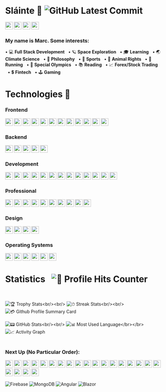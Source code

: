 # Sláinte 🤙 ![GitHub Latest Commit](https://img.shields.io/github/last-commit/marc-mccarthy/marc-mccarthy)
[<img src="https://img.shields.io/badge/Gmail-D14836?style=for-the-badge&logo=gmail&logoColor=white&style=plastic" height="24px"/>](mailto:marstheory20@gmail.com)
[<img src="https://img.shields.io/badge/LinkedIn-0077B5?style=for-the-badge&logo=linkedin&logoColor=white&style=plastic" height="24px"/>](www.linkedin.com/in/themarcmccarthy)
[<img src="https://img.shields.io/badge/YouTube-FF0000?style=for-the-badge&logo=youtube&logoColor=white&style=plastic" height="24px"/>](https://www.youtube.com/channel/UCjwzRyKjuJHm1mPw_KcGZUA)
[<img src="https://img.shields.io/badge/Twitter-1DA1F2?style=for-the-badge&logo=twitter&logoColor=white&style=plastic" height="24px"/>](https://twitter.com/themarcmccarthy)

### My name is Marc. Some interests:

&bull; 💻 <b>Full Stack Development</b> &nbsp;&nbsp;&bull; 🪐 <b>Space Exploration</b> &nbsp;&nbsp;&bull; 🎓 <b>Learning</b> &nbsp;&nbsp;&bull; 🌏 <b>Climate Science</b> &nbsp;&nbsp;&bull; 📜 <b>Philosophy</b> &nbsp;&nbsp;&bull; 🏈 <b>Sports</b> &nbsp;&nbsp;&bull; 🐶 <b>Animal Rights</b> &nbsp;&nbsp;&bull; 🏃 <b>Running</b> &nbsp;&nbsp;&bull; 🥇 <b>Special Olympics</b> &nbsp;&nbsp;&bull; 📚 <b>Reading</b> &nbsp;&nbsp;&bull; 📈 <b>Forex/Stock Trading</b> &nbsp;&nbsp;&bull; 💲 <b>Fintech</b> &nbsp;&nbsp;&bull; 🕹️ <b>Gaming</b>

# Technologies 📱

### Frontend

<p float="left">
    <img src="https://img.shields.io/badge/React-20232A?style=for-the-badge&logo=react&logoColor=61DAFB&style=plastic" height="24px"/>
    <img src="https://img.shields.io/badge/JavaScript-323330?style=for-the-badge&logo=javascript&logoColor=F7DF1E&style=plastic" height="24px"/>
    <img src="https://img.shields.io/badge/Redux-593D88?style=for-the-badge&logo=redux&logoColor=white&style=plastic" height="24px"/>
    <img src="https://img.shields.io/badge/React_Router-CA4245?style=for-the-badge&logo=react-router&logoColor=white&style=plastic" height="24px"/>
    <img src="https://img.shields.io/badge/jQuery-0769AD?style=for-the-badge&logo=jquery&logoColor=white&style=plastic" height="24px"/>
    <img src="https://img.shields.io/badge/HTML5-E34F26?style=for-the-badge&logo=html5&logoColor=white&style=plastic" height="24px"/>
    <img src="https://img.shields.io/badge/CSS3-1572B6?style=for-the-badge&logo=css3&logoColor=white&style=plastic" height="24px"/>
    <img src="https://img.shields.io/badge/Markdown-000000?style=for-the-badge&logo=markdown&logoColor=white&style=plastic" height="24px"/>
    <img src="https://img.shields.io/badge/Material--UI-0081CB?style=for-the-badge&logo=material-ui&logoColor=white&style=plastic" height="24px"/>
    <img src="https://img.shields.io/badge/Bootstrap-563D7C?style=for-the-badge&logo=bootstrap&logoColor=white&style=plastic" height="24px"/>
    <img src="https://img.shields.io/badge/Brave-FF1B2D?style=for-the-badge&logo=Brave&logoColor=white&style=plastic" height="24px"/>
    <img src="https://img.shields.io/badge/Firefox-FF7139?style=for-the-badge&logo=Firefox-Browser&logoColor=white&style=plastic" height="24px"/>
</p>

### Backend

<p float="left">
    <img src="https://img.shields.io/badge/Node.js-339933?style=for-the-badge&logo=nodedotjs&logoColor=white&style=plastic" height="24px"/>
    <img src="https://img.shields.io/badge/Express.js-000000?style=for-the-badge&logo=express&logoColor=white&style=plastic" height="24px"/>
    <img src="https://img.shields.io/badge/PostgreSQL-316192?style=for-the-badge&logo=postgresql&logoColor=white&style=plastic" height="24px"/>
    <img src="https://img.shields.io/badge/npm-CB3837?style=for-the-badge&logo=npm&logoColor=white&style=plastic" height="24px"/>
    <img src="https://img.shields.io/badge/Digital_Ocean-0080FF?style=for-the-badge&logo=DigitalOcean&logoColor=white&style=plastic" height="24px"/>
</p>

### Development

<p float="left">
    <img src="https://img.shields.io/badge/GitHub-100000?style=for-the-badge&logo=github&logoColor=white&style=plastic" height="24px"/>
    <img src="https://img.shields.io/badge/Visual_Studio_Code-0078D4?style=for-the-badge&logo=visual%20studio%20code&logoColor=white&style=plastic" height="24px"/>
    <img src="https://img.shields.io/badge/GIT-E44C30?style=for-the-badge&logo=git&logoColor=white&style=plastic" height="24px"/>
    <img src="https://img.shields.io/badge/Heroku-430098?style=for-the-badge&logo=heroku&logoColor=white&style=plastic" height="24px"/>
    <img src="https://img.shields.io/badge/Postman-FF6C37?style=for-the-badge&logo=Postman&logoColor=white&style=plastic" height="24px"/>
    <img src="https://img.shields.io/badge/Nextcloud-0082C9?style=for-the-badge&logo=Nextcloud&logoColor=white&style=plastic" height="24px"/>
    <img src="https://img.shields.io/badge/-LeetCode-FFA116?style=for-the-badge&logo=LeetCode&logoColor=black&style=plastic" height="24px"/>
    <img src="https://img.shields.io/badge/replit-667881?style=for-the-badge&logo=replit&logoColor=white&style=plastic" height="24px"/>
    <img src="https://img.shields.io/badge/Google%20Drive-4285F4?style=for-the-badge&logo=googledrive&logoColor=white&style=plastic" height="24px"/>
    <img src="https://img.shields.io/badge/iTerm2-000000?style=for-the-badge&logo=iterm2&logoColor=white&style=plastic" height="24px"/>
    <img src="https://img.shields.io/badge/windows%20terminal-4D4D4D?style=for-the-badge&logo=windows%20terminal&logoColor=white&style=plastic" height="24px"/>
    <img src="https://img.shields.io/badge/Reddit-FF4500?style=for-the-badge&logo=reddit&logoColor=white&style=plastic" height="24px"/>
    <img src="https://img.shields.io/badge/Stack_Overflow-FE7A16?style=for-the-badge&logo=stack-overflow&logoColor=white&style=plastic" height="24px"/>
</p>

### Professional

<p float="left">
    <img src="https://img.shields.io/badge/Google%20Sheets-34A853?style=for-the-badge&logo=google-sheets&logoColor=white&style=plastic" height="24px"/>
    <img src="https://img.shields.io/badge/Microsoft_Office-D83B01?style=for-the-badge&logo=microsoft-office&logoColor=white&style=plastic" height="24px"/>
    <img src="https://img.shields.io/badge/Slack-4A154B?style=for-the-badge&logo=slack&logoColor=white&style=plastic" height="24px"/>
    <img src="https://img.shields.io/badge/Miro-050038?style=for-the-badge&logo=Miro&logoColor=white&style=plastic" height="24px"/>
    <img src="https://img.shields.io/badge/Notion-000000?style=for-the-badge&logo=notion&logoColor=white&style=plastic" height="24px"/>
    <img src="https://img.shields.io/badge/Obsidian-483699?style=for-the-badge&logo=Obsidian&logoColor=white&style=plastic" height="24px"/>
    <img src="https://img.shields.io/badge/Zoom-2D8CFF?style=for-the-badge&logo=zoom&logoColor=white&style=plastic" height="24px"/>
    <img src="https://img.shields.io/badge/Trello-0052CC?style=for-the-badge&logo=trello&logoColor=white&style=plastic" height="24px"/>
    <img src="https://img.shields.io/badge/Goodreads-372213?style=for-the-badge&logo=goodreads&logoColor=white&style=plastic" height="24px"/>
    <img src="https://img.shields.io/badge/Airtable-18BFFF?style=for-the-badge&logo=Airtable&logoColor=white&style=plastic" height="24px"/>
</p>

### Design

<p float="left">
    <img src="https://img.shields.io/badge/Canva-%2300C4CC.svg?&style=for-the-badge&logo=Canva&logoColor=white&style=plastic" height="24px"/>
    <img src="https://img.shields.io/badge/Figma-F24E1E?style=for-the-badge&logo=figma&logoColor=white&style=plastic" height="24px"/>
    <img src="https://img.shields.io/badge/gimp-5C5543?style=for-the-badge&logo=gimp&logoColor=white&style=plastic" height="24px"/>
    <img src="https://img.shields.io/badge/Unsplash-000000?style=for-the-badge&logo=Unsplash&logoColor=white&style=plastic" height="24px"/>
</p>

### Operating Systems

<p float="left">
    <img src="https://img.shields.io/badge/mac%20os-000000?style=for-the-badge&logo=apple&logoColor=white&style=plastic" height="24px"/>
    <img src="https://img.shields.io/badge/Windows-0078D6?style=for-the-badge&logo=windows&logoColor=white&style=plastic" height="24px"/>
    <img src="https://img.shields.io/badge/Linux-FCC624?style=for-the-badge&logo=linux&logoColor=black&style=plastic" height="24px"/>
    <img src="https://img.shields.io/badge/Fedora-294172?style=for-the-badge&logo=fedora&logoColor=white&style=plastic" height="24px"/>
    <img src="https://img.shields.io/badge/Ubuntu-E95420?style=for-the-badge&logo=ubuntu&logoColor=white&style=plastic" height="24px"/>
    <img src="https://img.shields.io/badge/Debian-A81D33?style=for-the-badge&logo=debian&logoColor=white&style=plastic" height="24px"/>
</p>

# Statistics &nbsp; ![🎯 Profile Hits Counter](https://hits.seeyoufarm.com/api/count/incr/badge.svg?url=https%3A%2F%2Fgithub.com%2Fmarc-mccarthy1212%2Fhit-counter&border_radius=true)<br/></br>
![🏆 Trophy Stats](https://github-profile-trophy.vercel.app/?username=marc-mccarthy&border_radius=true&custom_title=Page%20Hits:)<br/><br/>
![⏱ Streak Stats](https://github-readme-streak-stats.herokuapp.com/?user=marc-mccarthy&border_radius=true&count_private=true&theme=vision-friendly-dark&custom_title=Total%20Stats:)<br/><br/>
![💳 Github Profile Summary Card](https://github-profile-summary-cards.vercel.app/api/cards/profile-details?username=marc-mccarthy&count_private=true&border_radius=true&theme=monokai)<br/><br/>
![📟 GitHub Stats](https://github-readme-stats.vercel.app/api?username=marc-mccarthy&border_radius=true&count_private=true&show_icons=true&theme=algolia&custom_title=2022%20Stats:)<br/><br/>
![📊 Most Used Language](https://github-readme-stats.vercel.app/api/top-langs/?username=marc-mccarthy&theme=chartreuse-dark&custom_title=Ingredients:)</br></br>
![📈 Activity Graph](https://activity-graph.herokuapp.com/graph?username=marc-mccarthy&theme=minimal&count_private=true)<br/><br/>

### Next Up (No Particular Order):

<p float="left">
    <img src="https://img.shields.io/badge/Firebase-039BE5?style=for-the-badge&logo=Firebase&logoColor=white&style=plastic" height="24px"/>
    <img src="https://img.shields.io/badge/MongoDB-%234ea94b.svg?style=for-the-badge&logo=mongodb&logoColor=white&style=plastic" height="24px"/>
    <img src="https://img.shields.io/badge/angular-%23DD0031.svg?style=for-the-badge&logo=angular&logoColor=white&style=plastic" height="24px"/>
    <img src="https://img.shields.io/badge/blazor-%235C2D91.svg?style=for-the-badge&logo=blazor&logoColor=white&style=plastic" height="24px"/>
    <img src="https://img.shields.io/badge/svelte-%23f1413d.svg?style=for-the-badge&logo=svelte&logoColor=white&style=plastic" height="24px"/>
    <img src="https://img.shields.io/badge/VIM-%2311AB00.svg?&style=for-the-badge&logo=vim&logoColor=white&style=plastic" height="24px"/>
    <img src="https://img.shields.io/badge/tailwindcss-%2338B2AC.svg?style=for-the-badge&logo=tailwind-css&logoColor=white&style=plastic" height="24px"/>
    <img src="https://img.shields.io/badge/vuejs-%2335495e.svg?style=for-the-badge&logo=vuedotjs&logoColor=%234FC08D&style=plastic" height="24px"/>
    <img src="https://img.shields.io/badge/fastapi-109989?style=for-the-badge&logo=FASTAPI&logoColor=white&style=plastic" height="24px"/>
    <img src="https://img.shields.io/badge/Clojure-%23Clojure.svg?style=for-the-badge&logo=Clojure&logoColor=Clojure&style=plastic" height="24px"/>
    <img src="https://img.shields.io/badge/go-%2300ADD8.svg?style=for-the-badge&logo=go&logoColor=white&style=plastic" height="24px"/>
    <img src="https://img.shields.io/badge/python-3670A0?style=for-the-badge&logo=python&logoColor=ffdd54&style=plastic" height="24px"/>
    <img src="https://img.shields.io/badge/r-%23276DC3.svg?style=for-the-badge&logo=r&logoColor=white&style=plastic" height="24px"/>
    <img src="https://img.shields.io/badge/Solidity-%23363636.svg?style=for-the-badge&logo=solidity&logoColor=white&style=plastic" height="24px"/>
    <img src="https://img.shields.io/badge/typescript-%23007ACC.svg?style=for-the-badge&logo=typescript&logoColor=white&style=plastic" height="24px"/>
    <img src="https://img.shields.io/badge/Prisma-3982CE?style=for-the-badge&logo=Prisma&logoColor=white&style=plastic" height="24px"/>
    <img src="https://img.shields.io/badge/docker-%230db7ed.svg?style=for-the-badge&logo=docker&logoColor=white&style=plastic" height="24px"/>
    <img src="https://img.shields.io/badge/nginx-%23009639.svg?style=for-the-badge&logo=nginx&logoColor=white&style=plastic" height="24px"/>
    <img src="https://img.shields.io/badge/Django-092E20?style=for-the-badge&logo=django&logoColor=green&style=plastic" height="24px"/>
    <img src="https://img.shields.io/badge/.NET-512BD4?style=for-the-badge&logo=dotnet&logoColor=white&style=plastic" height="24px"/>
    <img src="https://img.shields.io/badge/Jest-C21325?style=for-the-badge&logo=jest&logoColor=white&style=plastic" height="24px">
    <img src="https://img.shields.io/badge/web3.js-F16822?style=for-the-badge&logo=web3.js&logoColor=white&style=plastic" height="24px"/>
</p>


![Firebase](https://img.shields.io/badge/Firebase-039BE5?style=for-the-badge&logo=Firebase&logoColor=white&style=plastic")
![MongoDB](https://img.shields.io/badge/MongoDB-%234ea94b.svg?style=for-the-badge&logo=mongodb&logoColor=white&style=plastic")
![Angular](https://img.shields.io/badge/angular-%23DD0031.svg?style=for-the-badge&logo=angular&logoColor=white&style=plastic") 
![Blazor](https://img.shields.io/badge/blazor-%235C2D91.svg?style=for-the-badge&logo=blazor&logoColor=white&style=plastic") 
   
